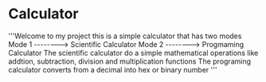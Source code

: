 # Calculator
'''Welcome to my project 
	this is a simple calculator that has two modes
	Mode 1 --------> Scientific Calculator
	Mode 2 --------> Progmaming Calculator
	The scientific calculator do a simple mathematical operations like addtion, subtraction, division and multiplication functions
	The programing calculator converts from a decimal into hex or binary number
'''
